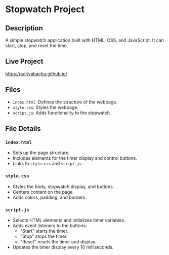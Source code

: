 
# Stopwatch Project

## Description

A simple stopwatch application built with HTML, CSS, and JavaScript. It can start, stop, and reset the time.
## Live Project
https://adityabachu.github.io/
## Files

- `index.html`: Defines the structure of the webpage.
- `style.css`: Styles the webpage.
- `script.js`: Adds functionality to the stopwatch.

## File Details

### `index.html`

- Sets up the page structure.
- Includes elements for the timer display and control buttons.
- Links to `style.css` and `script.js`.

### `style.css`

- Styles the body, stopwatch display, and buttons.
- Centers content on the page.
- Adds colors, padding, and borders.

### `script.js`

- Selects HTML elements and initializes timer variables.
- Adds event listeners to the buttons:
  - "Start" starts the timer.
  - "Stop" stops the timer.
  - "Reset" resets the timer and display.
- Updates the timer display every 10 milliseconds.
